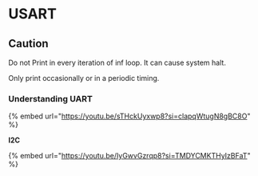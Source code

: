 # USART

## Caution

Do not Print in every iteration of inf loop. It can cause system halt.

Only print occasionally or in a periodic timing.



### Understanding UART

{% embed url="https://youtu.be/sTHckUyxwp8?si=clapqWtugN8gBC8O" %}

**I2C**

{% embed url="https://youtu.be/IyGwvGzrqp8?si=TMDYCMKTHyIzBFaT" %}
